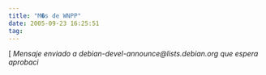 ```yaml
---
title: "M�s de WNPP"
date: 2005-09-23 16:25:51
tag: 
---
```

<p>[ <i>Mensaje enviado a debian-devel-announce@lists.debian.org que espera aprobaci